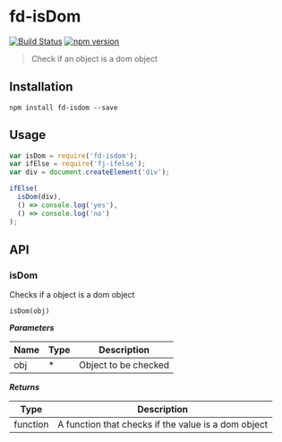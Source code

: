 # fd-isDom

[![Build Status](https://travis-ci.org/fp-dom/fd-isDom.svg)](https://travis-ci.org/fp-dom/fd-isDom) [![npm version](https://badge.fury.io/js/fd-isdom.svg)](http://badge.fury.io/js/fd-isdom)
> Check if an object is a dom object

## Installation

`npm install fd-isdom --save`

## Usage

```js
var isDom = require('fd-isdom');
var ifElse = require('fj-ifelse');
var div = document.createElement('div');

ifElse(
  isDom(div),
  () => console.log('yes'),
  () => console.log('no')
);
```


## API

### isDom

Checks if a object is a dom object

`isDom(obj)`

***Parameters***

| Name          | Type        | Description                |
| ------------- | ----------- | -------------------------- |
| obj           | *           | Object to be checked       |

***Returns***

| Type        | Description                                         |
| ----------- | --------------------------                          |
| function    | A function that checks if the value is a dom object |
